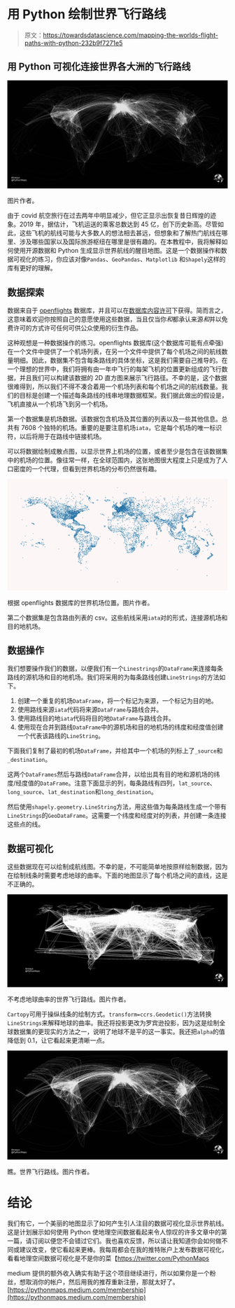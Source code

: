 # 用 Python 绘制世界飞行路线

> 原文：<https://towardsdatascience.com/mapping-the-worlds-flight-paths-with-python-232b9f7271e5>

## 用 Python 可视化连接世界各大洲的飞行路线

![](img/1f4474b1bdbdbdb65defd563affafa00.png)

图片作者。

由于 covid 航空旅行在过去两年中明显减少，但它正显示出恢复昔日辉煌的迹象。2019 年，据估计，飞机运送的乘客总数达到 45 亿，创下历史新高。尽管如此，这些飞机的航线可能与大多数人的想法相去甚远，但想象和了解热门航线在哪里、涉及哪些国家以及国际旅游枢纽在哪里是很有趣的。在本教程中，我将解释如何使用开源数据和 Python 生成显示世界航线的醒目地图。这是一个数据操作和数据可视化的练习，你应该对像`Pandas`、`GeoPandas`、`Matplotlib` 和`Shapely`这样的库有更好的理解。

## 数据探索

数据来自于 [openflights](https://openflights.org/data.html) 数据库，并且可以在[数据库内容许可](https://opendatacommons.org/licenses/dbcl/1-0/)下获得。简而言之，这意味着欢迎你按照自己的意愿使用这些数据，当且仅当你*和*都承认来源*和*并以免费许可的方式许可任何可供公众使用的衍生作品。

这种观想是一种数据操作的练习。openflights 数据库(这个数据库可能有点牵强)在一个文件中提供了一个机场列表，在另一个文件中提供了每个机场之间的航线数量明细。因此，数据集不包含每条路线的具体坐标，这是我们需要自己推导的。在一个理想的世界中，我们将拥有由一年中飞行的每架飞机的位置更新组成的飞行数据，并且我们可以构建该数据的 2D 直方图来展示飞行路径。不幸的是，这个数据很难得到，所以我们不得不凑合着用一个机场列表和每个机场之间的航线数量。我们的目标是创建一个描述每条路线的线串地理数据框架。我们据此做出的假设是，飞机直接从一个机场飞到另一个机场。

第一个数据集是机场数据。该数据包含机场及其位置的列表以及一些其他信息。总共有 7608 个独特的机场。重要的是要注意机场`iata`，它是每个机场的唯一标识符，以后将用于在路线中链接机场。

可以将数据绘制成散点图，以显示世界上机场的位置，或者至少是包含在该数据集中的机场的位置。像往常一样，在全球范围内，这张地图很大程度上只是成为了人口密度的一个代理，但看到世界机场的分布仍然很有趣。

![](img/11df92c514138b03298b4ad486baed7b.png)

根据 openflights 数据库的世界机场位置。图片作者。

第二个数据集是包含路由列表的 csv。这些航线采用`iata`对的形式，连接源机场和目的地机场。

## 数据操作

我们想要操作我们的数据，以便我们有一个`Linestrings`的`DataFrame`来连接每条路线的源机场和目的地机场。我们将采用的为每条路线创建`LineStrings`的方法如下。

1.  创建一个重复的机场`DataFrame`，将一个标记为来源，一个标记为目的地。
2.  使用路线来源`iata`代码将来源`DataFrame`与路线合并。
3.  使用路线目的地`iata`代码将目的地`DataFrame`与路线合并。
4.  使用现在合并到路线`DataFrame`中的源机场和目的地机场的纬度和经度值创建一个代表该路线的`LineString`。

下面我们复制了最初的机场`DataFrame`，并给其中一个机场的列标上了`_source`和`_destination`。

这两个`DataFrames`然后与路线`DataFrame`合并，以给出具有目的地和源机场的纬度/经度值的`DataFrame`。注意下面显示的列，每条路线有四列，`lat_source`、`long_source`、`lat_destination`和`long_destination`。

然后使用`shapely.geometry.LineString`方法，用这些值为每条路线生成一个带有`LineStrings`的`GeoDataFrame`。这需要一个纬度和经度对的列表，并创建一条连接这些点的线。

## 数据可视化

这些数据现在可以绘制成航线图。不幸的是，不可能简单地按原样绘制数据，因为在绘制线条时需要考虑地球的曲率。下面的地图显示了每个机场之间的直线，这是不正确的。

![](img/145f7cf894ef264ec1ad180670713f34.png)

不考虑地球曲率的世界飞行路线。图片作者。

`Cartopy`可用于操纵线条的绘制方式。`transform=ccrs.Geodetic()`方法转换`LineStrings`来解释地球的曲率。我还将投影更改为罗宾逊投影，因为这是绘制全球数据集的更现实的方法之一，说明了地球不是平的这一事实。我还把`alpha`的值降低到 0.1，让它看起来更清晰一点。

![](img/faa4efa8e7d5daaf41154dcd398c9fb5.png)

瞧。世界飞行路线。图片作者。

# 结论

我们有它，一个美丽的地图显示了如何产生引人注目的数据可视化显示世界航线。这是计划展示如何使用 Python 使地理空间数据看起来令人惊叹的许多文章中的第一篇，请订阅以便您不会错过它们。我也喜欢反馈，所以请让我知道你会如何做不同或建议改变，使它看起来更棒。我每周都会在我的推特账户上发布数据可视化，看看地理空间数据可视化是不是你的菜【https://twitter.com/PythonMaps 

medium 提供的额外收入确实有助于这个项目继续进行，所以如果你是一个粉丝，想取消你的帐户，然后用我的推荐重新注册，那就太好了。[https://pythonmaps.medium.com/membership](https://pythonmaps.medium.com/membership)